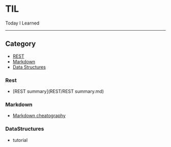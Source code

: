 # TIL
Today I Learned

---
## Category
* [REST](#rest)
* [Markdown](#markdown)
* [Data Structures](#DataStructures)

### Rest
- [REST summary](REST/REST summary.md)

### Markdown
- [Markdown cheatography](Markdown/markdown-syntax.md)

### DataStructures
- tutorial

